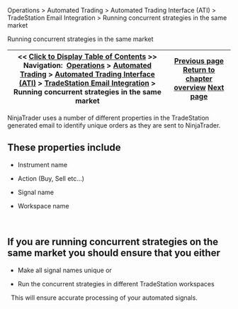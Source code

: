 ﻿
Operations \> Automated Trading \> Automated Trading Interface (ATI) \> TradeStation Email Integration \> Running concurrent strategies in the same market

Running concurrent strategies in the same market

| \<\< [Click to Display Table of Contents](running_concurrent_strategies_.md) \>\> **Navigation:**     [Operations](operations-1.md) \> [Automated Trading](automated_trading-1.md) \> [Automated Trading Interface (ATI)](automated_trading_interface_at-1.md) \> [TradeStation Email Integration](tradestation_email_integration-1.md) \> Running concurrent strategies in the same market | [Previous page](tradestation_email_integration-1.md) [Return to chapter overview](tradestation_email_integration-1.md) [Next page](set_up-1.md) |
| --- | --- |
NinjaTrader uses a number of different properties in the TradeStation generated email to identify unique orders as they are sent to NinjaTrader.  
 
## These properties include
- Instrument name 

- Action (Buy, Sell etc...) 

- Signal name 

- Workspace name 

 
## If you are running concurrent strategies on the same market you should ensure that you either
- Make all signal names unique or 

- Run the concurrent strategies in different TradeStation workspaces 

 
This will ensure accurate processing of your automated signals.
